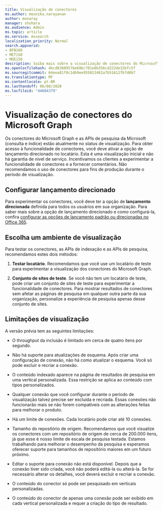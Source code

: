 ```yaml
---
title: Visualização de conectores
ms.author: mounika.narayanan
author: monaray
manager: shohara
ms.audience: Admin
ms.topic: article
ms.service: mssearch
localization_priority: Normal
search.appverid:
- BFB160
- MET150
- MOE150
description: Saiba mais sobre a visualização de conectores do Microsoft Graph para o Microsoft Search.
ms.openlocfilehash: 4bcd8360957be69bc701e8b356cd222de32bfc5f
ms.sourcegitcommit: 64eea81f8c1db9ee955013462a7b51612fb7d0b7
ms.translationtype: MT
ms.contentlocale: pt-BR
ms.lasthandoff: 06/08/2020
ms.locfileid: "44604379"
---
```

# <a name="microsoft-graph-connectors-preview"></a>Visualização de conectores do Microsoft Graph

Os conectores do Microsoft Graph e as APIs de pesquisa da Microsoft (consulta e índice) estão atualmente no status de visualização. Para obter acesso à funcionalidade de conectores, você deve ativar a opção de lançamento direcionado no locatário. Esta é uma visualização inicial e não há garantia de nível de serviço. Incentivamos os clientes a experimentar a funcionalidade de conectores e a fornecer comentários. Não recomendamos o uso de conectores para fins de produção durante o período de visualização.

## <a name="set-up-targeted-release"></a>Configurar lançamento direcionado

Para experimentar os conectores, você deve ter a opção de **lançamento direcionada** definida para todos os usuários em sua organização. Para saber mais sobre a opção de lançamento direcionado e como configurá-la, confira [configurar as opções de lançamento padrão ou direcionadas no Office 365](https://docs.microsoft.com/office365/admin/manage/release-options-in-office-365?view=o365-worldwide).

## <a name="choose-a-preview-environment"></a>Escolha um ambiente de visualização

Para testar os conectores, as APIs de indexação e as APIs de pesquisa, recomendamos estes dois métodos:

1. **Testar locatário**.  Recomendamos que você use um locatário de teste para experimentar a visualização dos conectores do Microsoft Graph.

2. **Conjunto de sites de teste**. Se você não tem um locatário de teste, pode criar um conjunto de sites de teste para experimentar a funcionalidade de conectores. Para mostrar resultados de conectores sem afetar as páginas de pesquisa em qualquer outra parte da sua organização, personalize a experiência de pesquisa apenas desse conjunto de sites.

## <a name="preview-limitations"></a>Limitações de visualização

A versão prévia tem as seguintes limitações:

* O throughput da inclusão é limitado em cerca de quatro itens por segundo.

* Não há suporte para atualizações de esquema. Após criar uma configuração de conexão, não há como atualizar o esquema. Você só pode excluir e recriar a conexão.

* O conteúdo indexado aparece na página de resultados de pesquisa em uma vertical personalizada. Essa restrição se aplica ao conteúdo com tipos personalizados.

* Qualquer conexão que você configurar durante o período de visualização talvez precise ser excluída e recriada. Essas conexões não funcionarão mais se não forem compatíveis com as alterações feitas para melhorar o produto.

* Há um limite de conexões. Cada locatário pode criar até 10 conexões.

* Tamanho do repositório de origem. Recomendamos que você visualize os conectores com um repositório de origem de cerca de 200.000 itens, já que esse é nosso limite de escala de pesquisa testada. Estamos trabalhando para melhorar o desempenho da pesquisa e esperamos oferecer suporte para tamanhos de repositório maiores em um futuro próximo.

* Editar o suporte para conexão não está disponível. Depois que a conexão tiver sido criada, você não poderá editá-la ou alterá-la. Se for necessário alterar os detalhes, você deverá excluir e recriar a conexão.

* O conteúdo do conector só pode ser pesquisado em verticais personalizadas.

* O conteúdo do conector de apenas uma conexão pode ser exibido em cada vertical personalizada e requer a criação do tipo de resultado.
